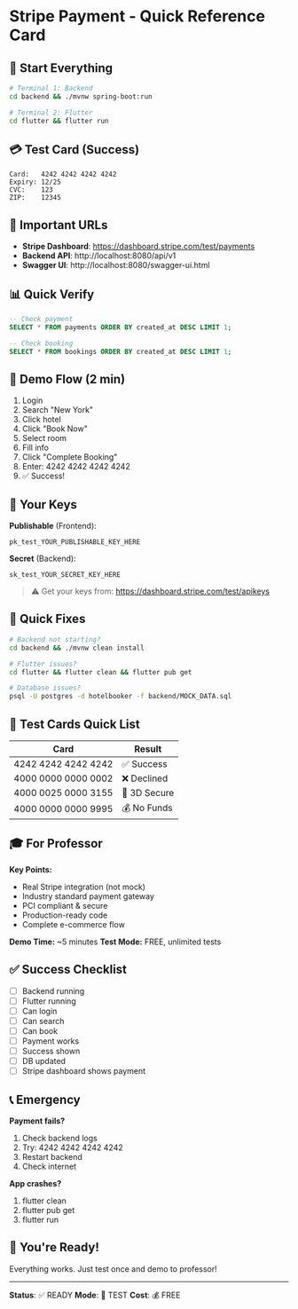 # Stripe Payment - Quick Reference Card

## 🚀 Start Everything
```bash
# Terminal 1: Backend
cd backend && ./mvnw spring-boot:run

# Terminal 2: Flutter
cd flutter && flutter run
```

## 💳 Test Card (Success)
```
Card:   4242 4242 4242 4242
Expiry: 12/25
CVC:    123
ZIP:    12345
```

## 🔗 Important URLs
- **Stripe Dashboard**: https://dashboard.stripe.com/test/payments
- **Backend API**: http://localhost:8080/api/v1
- **Swagger UI**: http://localhost:8080/swagger-ui.html

## 📊 Quick Verify
```sql
-- Check payment
SELECT * FROM payments ORDER BY created_at DESC LIMIT 1;

-- Check booking
SELECT * FROM bookings ORDER BY created_at DESC LIMIT 1;
```

## 🎯 Demo Flow (2 min)
1. Login
2. Search "New York"
3. Click hotel
4. Click "Book Now"
5. Select room
6. Fill info
7. Click "Complete Booking"
8. Enter: 4242 4242 4242 4242
9. ✅ Success!

## 🔑 Your Keys
**Publishable** (Frontend):
```
pk_test_YOUR_PUBLISHABLE_KEY_HERE
```

**Secret** (Backend):
```
sk_test_YOUR_SECRET_KEY_HERE
```

> ⚠️ Get your keys from: https://dashboard.stripe.com/test/apikeys

## 🐛 Quick Fixes
```bash
# Backend not starting?
cd backend && ./mvnw clean install

# Flutter issues?
cd flutter && flutter clean && flutter pub get

# Database issues?
psql -U postgres -d hotelbooker -f backend/MOCK_DATA.sql
```

## 📱 Test Cards Quick List
| Card | Result |
|------|--------|
| 4242 4242 4242 4242 | ✅ Success |
| 4000 0000 0000 0002 | ❌ Declined |
| 4000 0025 0000 3155 | 🔐 3D Secure |
| 4000 0000 0000 9995 | 💰 No Funds |

## 🎓 For Professor
**Key Points:**
- Real Stripe integration (not mock)
- Industry standard payment gateway
- PCI compliant & secure
- Production-ready code
- Complete e-commerce flow

**Demo Time:** ~5 minutes
**Test Mode:** FREE, unlimited tests

## ✅ Success Checklist
- [ ] Backend running
- [ ] Flutter running
- [ ] Can login
- [ ] Can search
- [ ] Can book
- [ ] Payment works
- [ ] Success shown
- [ ] DB updated
- [ ] Stripe dashboard shows payment

## 📞 Emergency
**Payment fails?**
1. Check backend logs
2. Try: 4242 4242 4242 4242
3. Restart backend
4. Check internet

**App crashes?**
1. flutter clean
2. flutter pub get
3. flutter run

## 🎉 You're Ready!
Everything works. Just test once and demo to professor!

---
**Status**: ✅ READY
**Mode**: 🧪 TEST
**Cost**: 💰 FREE

